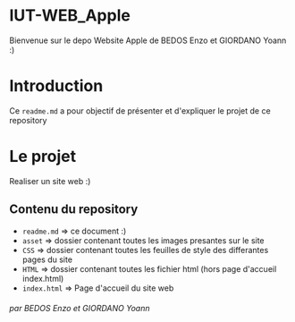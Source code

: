 # IUT-WEB_Apple

Bienvenue sur le depo Website Apple de BEDOS Enzo et GIORDANO Yoann :)

# Introduction
Ce `readme.md` a pour objectif de présenter et d'expliquer le projet de ce repository

# Le projet

Realiser un site web :) 

## Contenu du repository

 - `readme.md` => ce document :)
 - `asset` => dossier contenant toutes les images presantes sur le site
 - `CSS` => dossier contenant toutes les feuilles de style des differantes pages du site
 - `HTML` => dossier contenant toutes les fichier html (hors page d'accueil index.html)
 - `index.html` => Page d'accueil du site web


###### par  BEDOS Enzo et GIORDANO Yoann
